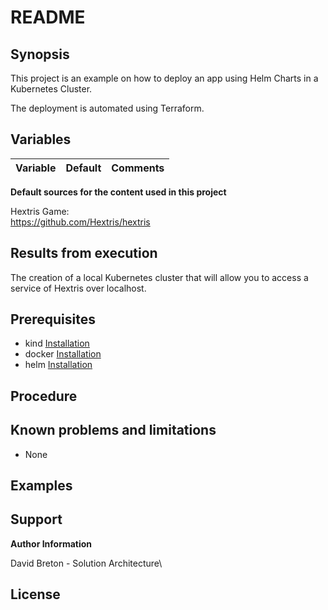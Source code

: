 # README

## Synopsis

This project is an example on how to deploy an app using Helm Charts in a Kubernetes Cluster.

The deployment is automated using Terraform.


## Variables

Variable | Default| Comments
----------|-----------------|--------


**Default sources for the content used in this project**

Hextris Game:\
https://github.com/Hextris/hextris


## Results from execution

The creation of a local Kubernetes cluster that will allow you to access a service of Hextris over localhost. 

## Prerequisites

* kind [Installation](https://kind.sigs.k8s.io/docs/user/quick-start/#installation)
* docker [Installation](https://docs.docker.com/get-docker/)
* helm [Installation](https://helm.sh/docs/intro/install/)

## Procedure


## Known problems and limitations

* None

## Examples

## Support

**Author Information**

David Breton - Solution Architecture\

## License
